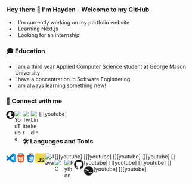 ### Hey there 👋 I'm Hayden - Welcome to my GitHub

- &nbsp; I'm currently working on my portfolio website
- &nbsp; Learning Next.js
- &nbsp; Looking for an internship! 

### 🎓 Education
- I am a third year Applied Computer Science student at George Mason University
- I have a concentration in Software Enginnering
- I am always learning something new!

### 🔗 Connect with me
[<img align = "left" alt = "portfolio" width = "22px" src = "https://raw.githubusercontent.com/iconic/open-iconic/master/svg/globe.svg" />][website]
[<img align="left" alt="YouTube" width="22px" src="https://cdn.jsdelivr.net/npm/simple-icons@v3/icons/youtube.svg" />][youtube]
[<img align="left" alt="Twitter" width="22px" src="https://cdn.jsdelivr.net/npm/simple-icons@v3/icons/twitter.svg" />][twitter]
[<img align="left" alt="LinkedIn" width="22px" src="https://cdn.jsdelivr.net/npm/simple-icons@v3/icons/linkedin.svg" />][linkedin]

<br />

### 🛠 Languages and Tools
[<img align="left" alt="Visual Studio Code" width="26px" src="https://raw.githubusercontent.com/github/explore/80688e429a7d4ef2fca1e82350fe8e3517d3494d/topics/visual-studio-code/visual-studio-code.png" />][youtube]
[<img align="left" alt="HTML5" width="26px" src="https://raw.githubusercontent.com/github/explore/80688e429a7d4ef2fca1e82350fe8e3517d3494d/topics/html/html.png" />][youtube]
[<img align="left" alt="CSS3" width="26px" src="https://raw.githubusercontent.com/github/explore/80688e429a7d4ef2fca1e82350fe8e3517d3494d/topics/css/css.png" />][youtube]
[<img align="left" alt="JavaScript" width="26px" src="https://raw.githubusercontent.com/github/explore/80688e429a7d4ef2fca1e82350fe8e3517d3494d/topics/javascript/javascript.png" />][youtube]
[<img align="left" alt="Java" width="26px" src="https://cdn.jsdelivr.net/npm/programming-languages-logos/src/java/java.png" />][youtube]
[<img align="left" alt="C" width="26px" src="https://cdn.jsdelivr.net/npm/programming-languages-logos/src/c/c.png" />][youtube]
[<img align="left" alt="Python" width="26px" src="https://cdn.jsdelivr.net/npm/programming-languages-logos/src/python/python.png" />][youtube]
[<img align="left" alt="GitHub" width="26px" src="https://raw.githubusercontent.com/github/explore/78df643247d429f6cc873026c0622819ad797942/topics/github/github.png" />][youtube]
[<img align="left" alt="Terminal" width="26px" src="https://raw.githubusercontent.com/github/explore/80688e429a7d4ef2fca1e82350fe8e3517d3494d/topics/terminal/terminal.png" />][youtube]


[website]: https://mason.gmu.edu/~hhanson2/
<!-- [youtube]: https://www.youtube.com/channel/UCubJL3Tyx0fPd39k38eUgvw -->
[twitter]: https://twitter.com/hansonhayd3n
[linkedin]: linkedin.com/in/hansonhayden 
